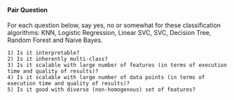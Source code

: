#### Pair Question

For each question below, say yes, no or somewhat for these classification algorithms: KNN, Logistic Regression, Linear SVC, SVC, Decision Tree, Random Forest and Naive Bayes.

    1) Is it interpretable?
    2) Is it inherently multi-class?
    3) Is it scalable with large number of features (in terms of execution time and quality of results)?
    4) Is it scalable with large number of data points (in terms of execution time and quality of results)?
    5) Is it good with diverse (non-homogenous) set of features?

